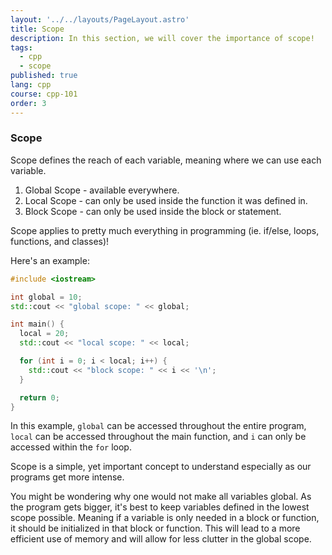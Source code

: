 ```yaml
---
layout: '../../layouts/PageLayout.astro'
title: Scope
description: In this section, we will cover the importance of scope!
tags:
  - cpp
  - scope
published: true
lang: cpp
course: cpp-101
order: 3
---
```

### Scope
Scope defines the reach of each variable, meaning where we can use each variable.
1. Global Scope - available everywhere.
2. Local Scope - can only be used inside the function it was defined in.
3. Block Scope - can only be used inside the block or statement.

Scope applies to pretty much everything in programming (ie. if/else, loops, functions, and classes)!

Here's an example:

```cpp
#include <iostream>

int global = 10;
std::cout << "global scope: " << global;

int main() {
  local = 20;
  std::cout << "local scope: " << local;

  for (int i = 0; i < local; i++) {
    std::cout << "block scope: " << i << '\n';
  }

  return 0;
}
```

In this example, `global` can be accessed throughout the entire program, `local` can be accessed throughout the main function, and `i` can only be accessed within the `for` loop.

Scope is a simple, yet important concept to understand especially as our programs get more intense.

You might be wondering why one would not make all variables global. As the program gets bigger, it's best to keep variables defined in the lowest scope possible. Meaning if a variable is only needed in a block or function, it should be initialized in that block or function. This will lead to a more efficient use of memory and will allow for less clutter in the global scope.